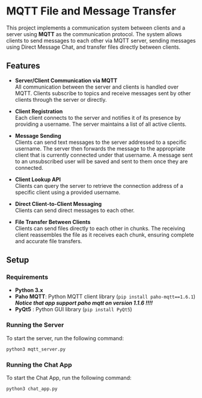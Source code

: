 # MQTT File and Message Transfer

This project implements a communication system between clients and a server using **MQTT** as the communication protocol. The system allows clients to send messages to each other via MQTT server, sending messages using Direct Message Chat, and transfer files directly between clients.

## Features

- **Server/Client Communication via MQTT**  
  All communication between the server and clients is handled over MQTT. Clients subscribe to topics and receive messages sent by other clients through the server or directly.

- **Client Registration**  
  Each client connects to the server and notifies it of its presence by providing a username. The server maintains a list of all active clients.

- **Message Sending**  
  Clients can send text messages to the server addressed to a specific username. The server then forwards the message to the appropriate client that is currently connected under that username.
  A message sent to an unsubscribed user will be saved and sent to them once they are connected.

- **Client Lookup API**  
  Clients can query the server to retrieve the connection address of a specific client using a provided username.

- **Direct Client-to-Client Messaging**  
  Clients can send direct messages to each other.

- **File Transfer Between Clients**  
  Clients can send files directly to each other in chunks. The receiving client reassembles the file as it receives each chunk, ensuring complete and accurate file transfers.

## Setup

### Requirements
- **Python 3.x**
- **Paho MQTT**: Python MQTT client library (`pip install paho-mqtt==1.6.1`)
        ***Notice that app support paho mqtt on version 1.1.6 !!!!***
- **PyQt5** : Python GUI library (`pip install PyQt5`)


### Running the Server
To start the server, run the following command:
```bash
python3 mqtt_server.py
 ```

### Running the Chat App
To start the Chat App, run the following command:
```bash
python3 chat_app.py
```

